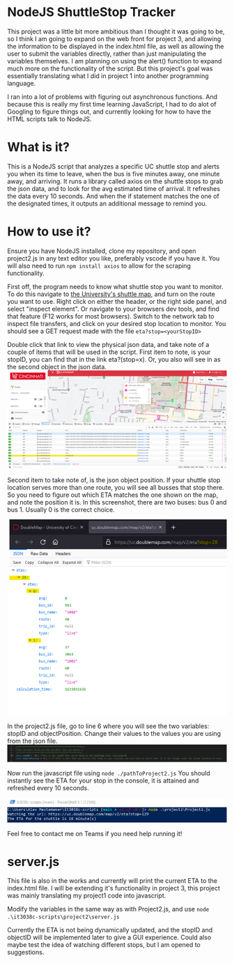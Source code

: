 # NodeJS ShuttleStop Tracker
This project was a little bit more ambitious than I thought it was going to be, so I think I am going to expand on the web front for project 3, 
and allowing the information to be displayed in the index.html file, as well as allowing the user to submit the variables directly, 
rather than just manipulating the variables themselves. I am planning on using the alert() function to expand much more on the functionality of the script. But this project's goal was essentially translating what I did in project 1 into another programming language.

I ran into a lot of problems with figuring out asynchronous functions. And because this is really my first time learning JavaScript, I had to do alot of Googling to figure things out, and currently looking for how to have the HTML scripts talk to NodeJS.

# What is it?
This is a NodeJS script that analyzes a specific UC shuttle stop and alerts you when its time to leave, when the bus is five minutes away, one minute away, and arriving. 
It runs a library called axios on the shuttle stops to grab the json data, and to look for the avg estimated time of arrival. 
It refreshes the data every 10 seconds. And when the if statement matches the one of the designated times, 
it outputs an additional message to remind you.

# How to use it?

Ensure you have NodeJS installed, clone my repository, and open project2.js in any text editor you like, preferably vscode if you have it. You will also need to run `npm install axios` to allow for the scraping functionality.

First off, the program needs to know what shuttle stop you want to monitor. To do this navigate to [the University's shuttle map](https://uc.doublemap.com/map/), and turn on the route you want to use. Right click on either the header, or the right side panel, and select "inspect element". Or navigate to your browsers dev tools, and find that feature (F12 works for most browsers). Switch to the network tab to inspect file transfers, and click on your desired stop location to monitor. You should see a GET request made with the file `eta?stop=<yourStopID>`

Double click that link to view the physical json data, and take note of a couple of items that will be used in the script. First item to note, is your stopID, you can find that in the link eta?(stop=x). Or, you also will see in as the second object in the json data.
![picture 1](../images/b477873de72de544036c64e4eef5c868ce29db63e44a5aef4d3de0d6a736c19c.png) 


Second item to take note of, is the json object position. If your shuttle stop location serves more than one route, you will see all busses that stop there. So you need to figure out which ETA matches the one shown on the map, and note the position it is. In this screenshot, there are two buses: bus 0 and bus 1. Usually 0 is the correct choice.

![picture 2](../images/11a299442236b42bc8aa42d3b6057253b3235726f5eb602b272ef5ca76ffed74.png)  


In the project2.js file, go to line 6 where you will see the two variables: stopID and objectPosition. Change their values to the values you are using from the json file.
![picture 5](../images/e54e63a4e4f6a7041ebe2c35743590157e8428940195fa34d817904d79add5fd.png)  


Now run the javascript file using `node ./pathToProject2.js`
You should instantly see the ETA for your stop in the console, it is attained and refreshed every 10 seconds.

![picture 6](../images/a626cea63622964926e308461f7fb2200df09f5f1d46eb2b7fc0cd2f540b38cf.png)  


Feel free to contact me on Teams if you need help running it!


# server.js

This file is also in the works and currently will print the current ETA to the index.html file. I will be extending it's functionality in project 3, this project was mainly translating my project1 code into javascript.

Modify the variables in the same way as with Project2.js, and use `node .\it3038c-scripts\project2\server.js`

Currently the ETA is not being dynamically updated, and the stopID and objectID will be implemented later to give a GUI experience. Could also maybe test the idea of watching different stops, but I am opened to suggestions.